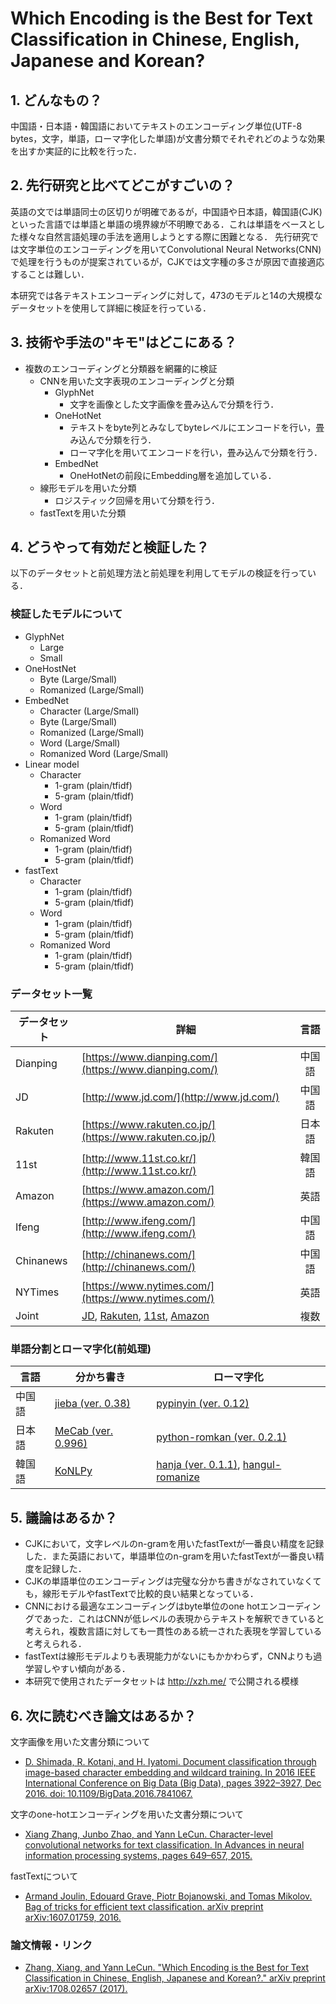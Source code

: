 # Which Encoding is the Best for Text Classification in Chinese, English, Japanese and Korean?

## 1. どんなもの？

中国語・日本語・韓国語においてテキストのエンコーディング単位(UTF-8 bytes，文字，単語，ローマ字化した単語)が文書分類でそれぞれどのような効果を出すか実証的に比較を行った．

## 2. 先行研究と比べてどこがすごいの？

英語の文では単語同士の区切りが明確であるが，中国語や日本語，韓国語(CJK)といった言語では単語と単語の境界線が不明瞭である．これは単語をベースとした様々な自然言語処理の手法を適用しようとする際に困難となる．
先行研究では文字単位のエンコーディングを用いてConvolutional Neural Networks(CNN)で処理を行うものが提案されているが，CJKでは文字種の多さが原因で直接適応することは難しい．

本研究では各テキストエンコーディングに対して，473のモデルと14の大規模なデータセットを使用して詳細に検証を行っている．

## 3. 技術や手法の"キモ"はどこにある？

* 複数のエンコーディングと分類器を網羅的に検証
  * CNNを用いた文字表現のエンコーディングと分類
	* GlyphNet
	  * 文字を画像とした文字画像を畳み込んで分類を行う．
	* OneHotNet
	  * テキストをbyte列とみなしてbyteレベルにエンコードを行い，畳み込んで分類を行う．
	  * ローマ字化を用いてエンコードを行い，畳み込んで分類を行う．
	* EmbedNet
	  * OneHotNetの前段にEmbedding層を追加している．
  * 線形モデルを用いた分類
	* ロジスティック回帰を用いて分類を行う．
  * fastTextを用いた分類

## 4. どうやって有効だと検証した？

以下のデータセットと前処理方法と前処理を利用してモデルの検証を行っている．

### 検証したモデルについて
  * GlyphNet
	* Large
	* Small
  * OneHostNet
	* Byte (Large/Small)
    * Romanized (Large/Small)
  * EmbedNet
	* Character (Large/Small)
    * Byte (Large/Small)
	* Romanized (Large/Small)
	* Word (Large/Small)
	* Romanized Word (Large/Small)
  * Linear model 
	* Character
	  * 1-gram (plain/tfidf)
	  * 5-gram (plain/tfidf)
    * Word
	  * 1-gram (plain/tfidf)
	  * 5-gram (plain/tfidf)
	* Romanized Word
	  * 1-gram (plain/tfidf)
	  * 5-gram (plain/tfidf)
  * fastText
	* Character
	  * 1-gram (plain/tfidf)
	  * 5-gram (plain/tfidf)
    * Word
	  * 1-gram (plain/tfidf)
	  * 5-gram (plain/tfidf)
	* Romanized Word
	  * 1-gram (plain/tfidf)
	  * 5-gram (plain/tfidf)
  
### データセット一覧
  
| データセット | 詳細                                                     | 言語   | 
|--------------|----------------------------------------------------------|:------:|
| Dianping     | [https://www.dianping.com/](https://www.dianping.com/)   | 中国語 |
| JD           | [http://www.jd.com/](http://www.jd.com/)                 | 中国語 |
| Rakuten      | [https://www.rakuten.co.jp/](https://www.rakuten.co.jp/) | 日本語 |
| 11st         | [http://www.11st.co.kr/](http://www.11st.co.kr/)         | 韓国語 |
| Amazon       | [https://www.amazon.com/](https://www.amazon.com/)       | 英語   |
| Ifeng        | [http://www.ifeng.com/](http://www.ifeng.com/)           | 中国語 |
| Chinanews    | [http://chinanews.com/](http://chinanews.com/)           | 中国語 |
| NYTimes      | [https://www.nytimes.com/](https://www.nytimes.com/)     | 英語   |
| Joint        | [JD](http://www.jd.com/), [Rakuten](https://www.rakuten.co.jp/), [11st](http://www.11st.co.kr/), [Amazon](https://www.amazon.com/)  | 複数   |

### 単語分割とローマ字化(前処理)

| 言語   | 分かち書き                                            | ローマ字化                                                           |
|--------|-------------------------------------------------------|----------------------------------------------------------------------|
| 中国語 | [jieba (ver. 0.38)](https://github.com/fxsjy/jieba)   | [pypinyin (ver. 0.12)](https://github.com/mozillazg/python-pinyin)   |
| 日本語 | [MeCab (ver. 0.996)](http://taku910.github.io/mecab/) | [python-romkan (ver. 0.2.1)](https://www.soimort.org/python-romkan/) |
| 韓国語 | [KoNLPy](http://konlpy.org/en/v0.4.4/)                | [hanja (ver. 0.1.1)](https://github.com/suminb/hanja), [hangul-romanize](https://github.com/youknowone/hangul-romanize) |

## 5. 議論はあるか？

* CJKにおいて，文字レベルのn-gramを用いたfastTextが一番良い精度を記録した．また英語において，単語単位のn-gramを用いたfastTextが一番良い精度を記録した．
* CJKの単語単位のエンコーディングは完璧な分かち書きがなされていなくても，線形モデルやfastTextで比較的良い結果となっている．
* CNNにおける最適なエンコーディングはbyte単位のone hotエンコーディングであった．これはCNNが低レベルの表現からテキストを解釈できていると考えられ，複数言語に対しても一貫性のある統一された表現を学習していると考えられる．
* fastTextは線形モデルよりも表現能力がないにもかかわらず，CNNよりも過学習しやすい傾向がある．
* 本研究で使用されたデータセットは http://xzh.me/ で公開される模様

## 6. 次に読むべき論文はあるか？

文字画像を用いた文書分類について
* [D. Shimada, R. Kotani, and H. Iyatomi. Document classification through image-based character embedding and wildcard training. In 2016 IEEE International Conference on Big Data (Big Data), pages 3922–3927, Dec 2016. doi: 10.1109/BigData.2016.7841067.](http://ucrel.lancs.ac.uk/bignlp2016/Shimada.pdf)

文字のone-hotエンコーディングを用いた文書分類について
* [Xiang Zhang, Junbo Zhao, and Yann LeCun. Character-level convolutional networks for text classification. In Advances in neural information processing systems, pages 649–657, 2015.](http://papers.nips.cc/paper/5782-character-level-convolutional-networks-for-text-classification.pdf)

fastTextについて
* [Armand Joulin, Edouard Grave, Piotr Bojanowski, and Tomas Mikolov. Bag of tricks for efficient text classification. arXiv preprint arXiv:1607.01759, 2016.](https://arxiv.org/pdf/1607.01759)

### 論文情報・リンク

* [Zhang, Xiang, and Yann LeCun. "Which Encoding is the Best for Text Classification in Chinese, English, Japanese and Korean?." arXiv preprint arXiv:1708.02657 (2017).](https://arxiv.org/pdf/1708.02657)
